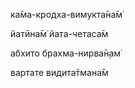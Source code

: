 ка̄ма-кродха-вимукта̄на̄м̇

йатӣна̄м̇ йата-четаса̄м

абхито брахма-нирва̄н̣ам̇

вартате видита̄тмана̄м
